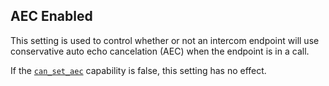 ## AEC Enabled

This setting is used to control whether or not an intercom endpoint will use conservative auto echo cancelation (AEC) when the endpoint is in a call.  

If the [`can_set_aec`][1] capability is false, this setting has no effect.


[1]:	https://control4.github.io/docs-driverworks-proxyprotocol/#can-set-aec